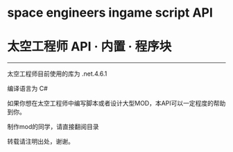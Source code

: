 # space engineers ingame script API
# 太空工程师 API · 内置 · 程序块
***
太空工程师目前使用的库为 .net.4.6.1

编译语言为 C#

如果你想在太空工程师中编写脚本或者设计大型MOD，本API可以一定程度的帮助到你。

制作mod的同学，请直接翻阅目录

转载请注明出处，谢谢。
